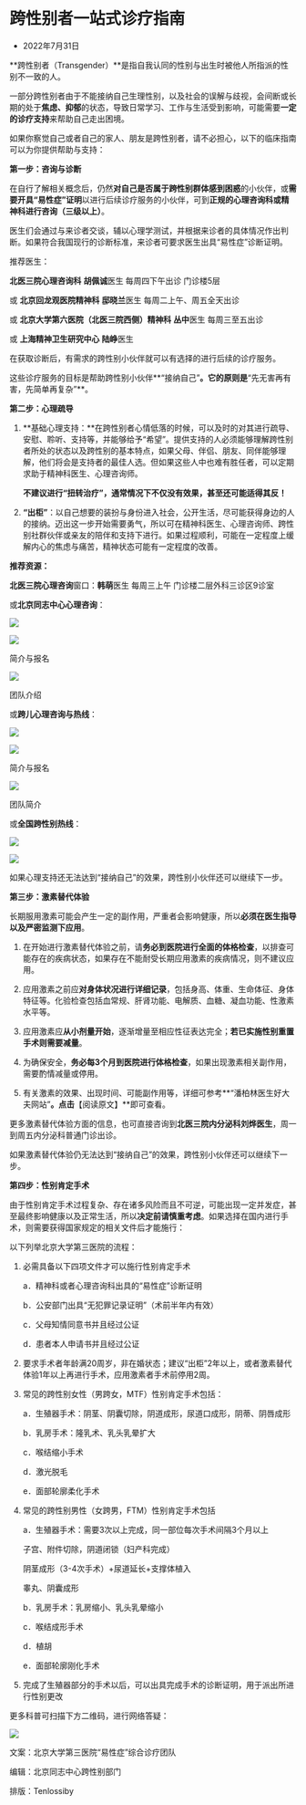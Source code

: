 # 跨性别者一站式诊疗指南

- 2022年7月31日

**跨性别者（Transgender）**是指自我认同的性别与出生时被他人所指派的性别不一致的人。

一部分跨性别者由于不能接纳自己生理性别，以及社会的误解与歧视，会间断或长期的处于**焦虑、抑郁**的状态，导致日常学习、工作与生活受到影响，可能需要**一定的诊疗支持**来帮助自己走出困境。

如果你察觉自己或者自己的家人、朋友是跨性别者，请不必担心，以下的临床指南可以为你提供帮助与支持：

**第一步：咨询与诊断**

在自行了解相关概念后，仍然**对自己是否属于跨性别群体感到困惑**的小伙伴，或**需要开具“易性症”证明**以进行后续诊疗服务的小伙伴，可到**正规的心理咨询科或精神科进行咨询（三级以上）**。

医生们会通过与来诊者交谈，辅以心理学测试，并根据来诊者的具体情况作出判断。如果符合我国现行的诊断标准，来诊者可要求医生出具“易性症”诊断证明。

推荐医生：

**北医三院心理咨询科** **胡佩诚**医生 每周四下午出诊 门诊楼5层

或 **北京回龙观医院精神科** **邸晓兰**医生 每周二上午、周五全天出诊

或 **北京大学第六医院（北医三院西侧）精神科** **丛中**医生 每周三至五出诊

或 **上海精神卫生研究中心** **陆峥**医生

在获取诊断后，有需求的跨性别小伙伴就可以有选择的进行后续的诊疗服务。

这些诊疗服务的目标是帮助跨性别小伙伴**“接纳自己”**。它的原则是**“先无害再有害，先简单再复杂”**。

**第二步：心理疏导**

1.  **基础心理支持：**在跨性别者心情低落的时候，可以及时的对其进行疏导、安慰、聆听、支持等，并能够给予“希望”。提供支持的人必须能够理解跨性别者所处的状态以及跨性别的基本特点，如果父母、伴侣、朋友、同伴能够理解，他们将会是支持者的最佳人选。但如果这些人中也难有胜任者，可以定期求助于精神科医生、心理咨询师。

    **不建议进行“扭转治疗”，通常情况下不仅没有效果，甚至还可能适得其反！**

2.  **“出柜”**：以自己想要的装扮与身份进入社会，公开生活，尽可能获得身边的人的接纳。迈出这一步开始需要勇气，所以可在精神科医生、心理咨询师、跨性别社群伙伴或亲友的陪伴和支持下进行。如果过程顺利，可能在一定程度上缓解内心的焦虑与痛苦，精神状态可能有一定程度的改善。

**推荐资源：**

**北医三院心理咨询**窗口：**韩萌**医生 每周三上午 门诊楼二层外科三诊区9诊室

或**北京同志中心心理咨询**：

![](https://kuaerxinli.org/wp-content/uploads/2022/07/frc-8d9a8f29feb341151366501001318c75.png)

![](https://kuaerxinli.org/wp-content/uploads/2022/07/frc-01606ea6fbb38a941aff6d17dc7748ec.png)

简介与报名

![](https://kuaerxinli.org/wp-content/uploads/2022/07/frc-b64048dfe37ea06d9da7b4881f702fc0.png)

团队介绍

或**跨儿心理咨询与热线**：

![](https://kuaerxinli.org/wp-content/uploads/2022/07/frc-21a910cb361cca63649977454440ff65.png)

![](https://kuaerxinli.org/wp-content/uploads/2022/07/frc-aa9d15ad89d295dcc1fce6367e099c11.png)

简介与报名

![](https://kuaerxinli.org/wp-content/uploads/2022/07/frc-86bdab9335528278f5efb2b42de29ab6.png)

团队简介

或**全国跨性别热线**：

![](https://kuaerxinli.org/wp-content/uploads/2022/07/frc-8fa955d36806532731c9ceaa4a70bb5b.jpeg)

![](https://kuaerxinli.org/wp-content/uploads/2022/07/frc-068d2f655b1f204cc30a63dd97860586.png)

如果心理支持还无法达到“接纳自己”的效果，跨性别小伙伴还可以继续下一步。

**第三步：激素替代体验**

长期服用激素可能会产生一定的副作用，严重者会影响健康，所以**必须在医生指导以及严密监测下应用**。

1.  在开始进行激素替代体验之前，请**务必到医院进行全面的体格检查**，以排查可能存在的疾病状态，如果存在不能耐受长期应用激素的疾病情况，则不建议应用。

2.  应用激素之前应**对身体状况进行详细记录**，包括身高、体重、生命体征、身体特征等。化验检查包括血常规、肝肾功能、电解质、血糖、凝血功能、性激素水平等。

3.  应用激素应**从小剂量开始**，逐渐增量至相应性征表达完全；**若已实施性别重置手术则需要减量**。

4.  为确保安全，**务必每3个月到医院进行体格检查**，如果出现激素相关副作用，需要酌情减量或停用。

5.  有关激素的效果、出现时间、可能副作用等，详细可参考**“潘柏林医生好大夫网站”**。点击**【阅读原文】**即可查看。

更多激素替代体验方面的信息，也可直接咨询到**北医三院内分泌科刘烨医生**，周一到周五内分泌科普通门诊出诊。

如果激素替代体验仍无法达到“接纳自己”的效果，跨性别小伙伴还可以继续下一步。

**第四步：性别肯定手术**

由于性别肯定手术过程复杂、存在诸多风险而且不可逆，可能出现一定并发症，甚至最终影响健康以及正常生活，所以**决定前请慎重考虑**。如果选择在国内进行手术，则需要获得国家规定的相关文件后才能施行：

以下列举北京大学第三医院的流程：

1.  必需具备以下四项文件才可以施行性别肯定手术

    a．精神科或者心理咨询科出具的“易性症”诊断证明

    b．公安部门出具“无犯罪记录证明”（术前半年内有效）

    c．父母知情同意书并且经过公证

    d．患者本人申请书并且经过公证

2.  要求手术者年龄满20周岁，非在婚状态；建议“出柜”2年以上，或者激素替代体验1年以上再进行手术，应用激素者手术前停用2周。

3.  常见的跨性别女性（男跨女，MTF）性别肯定手术包括：

    a．生殖器手术：阴茎、阴囊切除，阴道成形，尿道口成形，阴蒂、阴唇成形

    b．乳房手术：隆乳术、乳头乳晕扩大

    c．喉结缩小手术

    d．激光脱毛

    e．面部轮廓柔化手术

4.  常见的跨性别男性（女跨男，FTM）性别肯定手术包括

    a．生殖器手术：需要3次以上完成，同一部位每次手术间隔3个月以上

    子宫、附件切除，阴道闭锁（妇产科完成）

    阴茎成形（3-4次手术）+尿道延长+支撑体植入

    睾丸、阴囊成形

    b．乳房手术：乳房缩小、乳头乳晕缩小

    c．喉结成形手术

    d．植胡

    e．面部轮廓刚化手术

5.  完成了生殖器部分的手术以后，可以出具完成手术的诊断证明，用于派出所进行性别更改

更多科普可扫描下方二维码，进行网络答疑：

![](https://kuaerxinli.org/wp-content/uploads/2022/07/frc-225eace9d0f1486021eef33a847f3b4e.png)

文案：北京大学第三医院“易性症”综合诊疗团队

编辑：北京同志中心跨性别部门

排版：Tenlossiby
